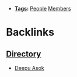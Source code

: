 - **[Tags](<Tags.md>):** [People](<People.md>) [Members](<Members.md>)

# Backlinks
## [Directory](<Directory.md>)
- [Deepu Asok](<Deepu Asok.md>)

